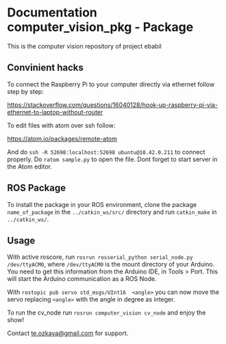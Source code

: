 # Documentation computer_vision_pkg - Package
This is the computer vision repository of project ebabil


## Convinient hacks

To connect the Raspberry Pi to your computer directly via ethernet follow step by step:

https://stackoverflow.com/questions/16040128/hook-up-raspberry-pi-via-ethernet-to-laptop-without-router
  
 
To edit files with atom over ssh follow:

https://atom.io/packages/remote-atom

And do `ssh -R 52698:localhost:52698 ubuntu@10.42.0.211` to connect properly. Do `ratom sample.py` to open the file. Dont forget to start server in the Atom editor.

## ROS Package

To install the package in your ROS environment, clone the package `name_of_package` in the `../catkin_ws/src/` directory and run `catkin_make` in `../catkin_ws/`.

## Usage

With active roscore, run `rosrun rosserial_python serial_node.py /dev/ttyACM0`, where `/dev/ttyACM0` is the mount directory of your Arduino. You need to get this information from the Arduino IDE, in Tools > Port. This will start the Arduino communication as a ROS Node.

With `rostopic pub servo std_msgs/UInt16  <angle>` you can now move the servo replacing `<angle>` with the angle in degree as integer.

To run the cv_node run `rosrun computer_vision cv_node` and enjoy the show!

Contact te.ozkaya@gmail.com for support.
